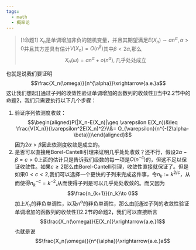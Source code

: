 ```yaml
---
tags:
  - math
  - 概率论
---
```


> [!命题1]
> $X_n$是单调增加非负的随机变量，并且其期望满足$E(X_n)\sim an^{\alpha},\alpha>0$并且其方差具有估计$V(X_n) = O(n^{\beta})$其中$\beta<2\alpha$,那么$$X_n(\omega)=an^{\alpha}+o(n^{\alpha}),\text{几乎处处成立}$$

也就是说我们要证明$$\frac{X_n(\omega)}{n^{\alpha}}\xrightarrow{a.e.}a$$这让我们想起[[通过子列的收敛性验证单调增加的函数列的收敛性]]当中2.2节中的命题2，我们只需要执行以下几个步骤：

1. 验证序列依测度收敛：$$\begin{aligned}P(|X_n-E(X_n)|\geq \varepsilon E(X_n))&\leq \frac{V(X_n)}{\varepsilon^2E(X_n)^2}\\&= O_{\varepsilon}(n^{-(2\alpha-\beta)})\end{aligned}$$因为$2\alpha>\beta$因此依测度收敛是成立的。
2. 是否可以直接用Borel-Cantelli引理来证明几乎处处收敛？还不行，假设$2\alpha-\beta=c>0$上面的估计只是告诉我们级数的每一项是$O(n^{-c})$的，但这不足以保证收敛性。如果$c\geq 2$那么由Borel-Cantelli引理，收敛性直接就保证了。但是如果$0<c<2$,我们可以选择一个更快的子列来完成这件事，令$n_k:=k^{2/c}$，从而使得$n_k^{-c}=k^{-2}$,从而使得子列是可以几乎处处收敛的。而又因为$$\frac{n_{k+1}}{n_k}\to 0$$加上$X_n$的非负单调性，以及$n^{\alpha}$的非负单调性，那么由[[通过子列的收敛性验证单调增加的函数列的收敛性]]2.2节的命题2，我们可以直接断言$$\frac{X_n(\omega)}{E(X_n)}\xrightarrow{a.e.}1$$也就是说$$\frac{X_n(\omega)}{n^{\alpha}}\xrightarrow{a.e.}a$$
